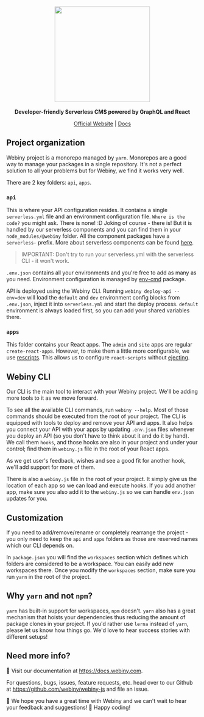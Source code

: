 <br/>
<p align="center">
  <img src="https://github.com/webiny/webiny-js/raw/development/static/webiny-logo.svg?sanitize=true" width="250" />
  <br/><br/>
  <strong>Developer-friendly Serverless CMS powered by GraphQL and React</strong>
</p>
<p align="center">
  <a href="https://www.webiny.com">Official Website</a> |
  <a href="https://docs.webiny.com/docs/developer-tutorials/local-setup">Docs</a> 
</p>

<p align="center">

## Project organization
Webiny project is a monorepo managed by `yarn`. Monorepos are a good way to manage your packages in a single repository. It's not a perfect solution to all your problems but for Webiny, we find it works very well.

There are 2 key folders: `api`, `apps`.

### `api`
This is where your API configuration resides. It contains a single `serverless.yml` file and an environment configuration file. `Where is the code?` you might ask. There is none! :D Joking of course - there is! But it is handled by our serverless components and you can find them in your `node_modules/@webiny` folder. All the component packages have a `serverless-` prefix. More about serverless components can be found [here](https://github.com/serverless/components/).

> IMPORTANT: Don't try to run your serverless.yml with the serverless CLI - it won't work.

`.env.json` contains all your environments and you're free to add as many as you need. Environment configuration is managed by [env-cmd](https://www.npmjs.com/package/env-cmd) package.

API is deployed using the Webiny CLI. Running `webiny deploy-api --env=dev` will load the `default` and `dev` environment config blocks from `.env.json`, inject it into `serverless.yml` and start the deploy process.
`default` environment is always loaded first, so you can add your shared variables there.

### `apps`
This folder contains your React apps. The `admin` and `site` apps are regular `create-react-app`s. However, to make them a little more configurable, we use [rescripts](https://github.com/harrysolovay/rescripts). This allows us to configure `react-scripts` without [ejecting](https://create-react-app.dev/docs/available-scripts#npm-run-eject). 

## Webiny CLI
Our CLI is the main tool to interact with your Webiny project. We'll be adding more tools to it as we move forward.

To see all the available CLI commands, run `webiny --help`. Most of those commands should be executed from the root of your project. The CLI is equipped with tools to deploy and remove your API and apps. It also helps you connect your API with your apps by updating `.env.json` files whenever you deploy an API (so you don't have to think about it and do it by hand). We call them `hooks`, and those hooks are also in your project and under your control; find them in `webiny.js` file in the root of your React apps.

As we get user's feedback, wishes and see a good fit for another hook, we'll add support for more of them.

There is also a `webiny.js` file in the root of your project. It simply give us the location of each app so we can load and execute hooks. If you add another app, make sure you also add it to the `webiny.js` so we can handle `env.json` updates for you.

## Customization
If you need to add/remove/rename or completely rearrange the project - you only need to keep the `api` and `apps` folders as those are reserved names which our CLI depends on.

In `package.json` you will find the `workspaces` section which defines which folders are considered to be a workspace. You can easily add new workspaces there. Once you modify the `workspaces` section, make sure you run `yarn` in the root of the project.

## Why `yarn` and not `npm`?
`yarn` has built-in support for workspaces, `npm` doesn't. `yarn` also has a great mechanism that hoists your dependencies thus reducing the amount of package clones in your project. If you'd rather use `lerna` instead of `yarn`, please let us know how things go. We'd love to hear success stories with different setups!

## Need more info?
📖 Visit our documentation at https://docs.webiny.com.

For questions, bugs, issues, feature requests, etc. head over to our Github at https://github.com/webiny/webiny-js and file an issue.

🏁 We hope you have a great time with Webiny and we can't wait to hear your feedback and suggestions! 
🚀 Happy coding!
